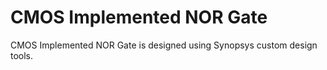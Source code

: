 # CMOS Implemented NOR Gate
CMOS Implemented NOR Gate is designed using Synopsys custom design tools.
